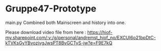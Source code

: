 # Gruppe47-Prototype



main.py
Combined both Mainscreen and history into one.



Please download video file from here :  https://hiof-my.sharepoint.com/:v:/g/personal/andremst_hiof_no/EXCUI6o21bpDtC-kTVKsGyYBvozjvgJwsPT8BvGCTyS-jw?e=F9E7kQ
